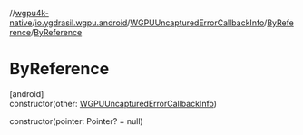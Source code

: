 //[wgpu4k-native](../../../../index.md)/[io.ygdrasil.wgpu.android](../../index.md)/[WGPUUncapturedErrorCallbackInfo](../index.md)/[ByReference](index.md)/[ByReference](-by-reference.md)

# ByReference

[android]\
constructor(other: [WGPUUncapturedErrorCallbackInfo](../index.md))

constructor(pointer: Pointer? = null)